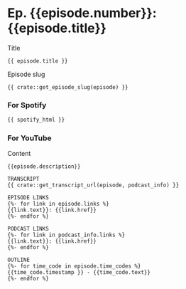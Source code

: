 # Ep. {{episode.number}}: {{episode.title}}

Title
```
{{ episode.title }}
```

Episode slug
```
{{ crate::get_episode_slug(episode) }}
```

### For Spotify

```html
{{ spotify_html }}
```

### For YouTube

Content
```text
{{episode.description}}

TRANSCRIPT
{{ crate::get_transcript_url(episode, podcast_info) }}

EPISODE LINKS
{%- for link in episode.links %}
{{link.text}}: {{link.href}}
{%- endfor %}

PODCAST LINKS
{%- for link in podcast_info.links %}
{{link.text}}: {{link.href}}
{%- endfor %}

OUTLINE
{%- for time_code in episode.time_codes %}
{{time_code.timestamp }} - {{time_code.text}}
{%- endfor %}
```


